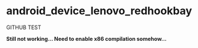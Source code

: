 android_device_lenovo_redhookbay
================================

GITHUB TEST


**Still not working... Need to enable x86 compilation somehow...**
